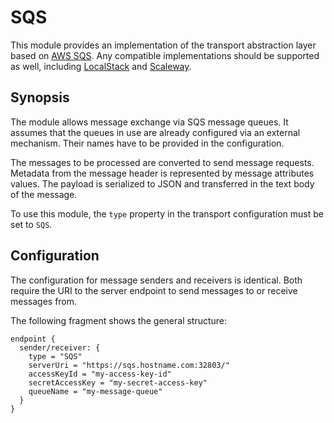 # SQS

This module provides an implementation of the transport abstraction layer based on [AWS SQS](https://aws.amazon.com/sqs/).
Any compatible implementations should be supported as well, including [LocalStack](https://www.localstack.cloud/) and [Scaleway](https://www.scaleway.com/en/developers/api/messaging-and-queuing/sqs-api/).

## Synopsis

The module allows message exchange via SQS message queues.
It assumes that the queues in use are already configured via an external mechanism.
Their names have to be provided in the configuration.

The messages to be processed are converted to send message requests.
Metadata from the message header is represented by message attributes values.
The payload is serialized to JSON and transferred in the text body of the message.

To use this module, the `type` property in the transport configuration must be set to `SQS`.

## Configuration

The configuration for message senders and receivers is identical.
Both require the URI to the server endpoint to send messages to or receive messages from.

The following fragment shows the general structure:

```
endpoint {
  sender/receiver: {
    type = "SQS"
    serverUri = "https://sqs.hostname.com:32803/"
    accessKeyId = "my-access-key-id"
    secretAccessKey = "my-secret-access-key"
    queueName = "my-message-queue"
  }
}
```
